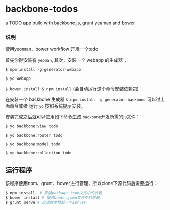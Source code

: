 backbone-todos
==============

a TODO app build with backbone.js, grunt yeaman and bower

### 说明
使用yeoman、bower workflow 开发一个todo

首先你得安装有 `yeoman`,
其次，安装一个 webapp 的生成器；

`$ npm install -g generator-webapp`

`$ yo webapp`

`$ bower install & npm install` (会自动运行这个命令安装依赖包)


在安装一个 backbone 生成器
`$ npm install -g generator-backbone`
可以过上面命令或者 运行 `yo` 按照系统提示安装。

安装完成之后就可以使用如下命令生成 `backbone`开发所需的js文件：

`$ yo backbone:view todo`

`$ yo backbone:router todo`

`$ yo backbone:model todo`

`$ yo backbone:collection todo`


## 运行程序

该程序使用npm、grunt、bower进行管理，所以clone下源代码后需要运行：

```bash
$ npm install  # 安装package.json文件中的依赖
$ bower install # 安装bower.json文件中的依赖
$ grunt serve # 自动在本地起一个server
```

